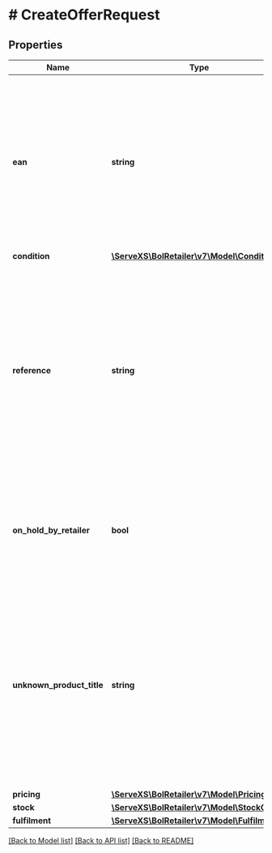 # # CreateOfferRequest

## Properties

Name | Type | Description | Notes
------------ | ------------- | ------------- | -------------
**ean** | **string** | The EAN number associated with this product. Note: in case an ISBN is provided, the ISBN will be replaced with the actual EAN belonging to this ISBN. |
**condition** | [**\ServeXS\BolRetailer\v7\Model\Condition**](Condition.md) |  |
**reference** | **string** | A user-defined reference that helps you identify this particular offer when receiving data from us. This element can optionally be left empty and has a maximum amount of 20 characters. | [optional]
**on_hold_by_retailer** | **bool** | Indicates whether or not you want to put this offer for sale on the bol.com website. Defaults to false. | [optional]
**unknown_product_title** | **string** | In case the item is not known to bol.com you can use this field to identify this particular product. Note: in case the product is known to bol.com, the unknown product title will not be stored. | [optional]
**pricing** | [**\ServeXS\BolRetailer\v7\Model\Pricing**](Pricing.md) |  |
**stock** | [**\ServeXS\BolRetailer\v7\Model\StockCreate**](StockCreate.md) |  |
**fulfilment** | [**\ServeXS\BolRetailer\v7\Model\Fulfilment**](Fulfilment.md) |  |

[[Back to Model list]](../../README.md#models) [[Back to API list]](../../README.md#endpoints) [[Back to README]](../../README.md)
